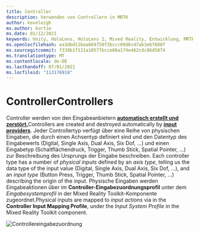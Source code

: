 ```yaml
---
title: Controller
description: Verwenden von Controllern in MRTK
author: keveleigh
ms.author: kurtie
ms.date: 01/12/2021
keywords: Unity, HoloLens, HoloLens 2, Mixed Reality, Entwicklung, MRTK, Controller,
ms.openlocfilehash: ea3dbd11baa669750f3bccc09d6cd7ab3eb7688f
ms.sourcegitcommit: f338b1f121a10577bcce08a174e462cdc86d5874
ms.translationtype: MT
ms.contentlocale: de-DE
ms.lasthandoff: 07/01/2021
ms.locfileid: "113176918"
---
```

# <a name="controllers"></a><span data-ttu-id="15805-104">Controller</span><span class="sxs-lookup"><span data-stu-id="15805-104">Controllers</span></span>

<span data-ttu-id="15805-105">Controller werden von den Eingabeanbietern [**automatisch erstellt und zerstört.**](input-providers.md)</span><span class="sxs-lookup"><span data-stu-id="15805-105">Controllers are created and destroyed automatically by [**input providers**](input-providers.md).</span></span> <span data-ttu-id="15805-106">Jeder Controllertyp verfügt  über eine Reihe von physischen Eingaben, die durch einen Achsentyp definiert sind und den Datentyp des Eingabewerts (Digital, Single Axis, Dual Axis, Six Dof, ...) und einen Eingabetyp (Schaltflächendruck, Trigger, Thumb Stick, Spatial Pointer, ...) zur Beschreibung des Ursprungs der Eingabe beschreiben. </span><span class="sxs-lookup"><span data-stu-id="15805-106">Each controller type has a number of *physical inputs* defined by an *axis type*, telling us the data type of the input value (Digital, Single Axis, Dual Axis, Six Dof, ...), and an *input type* (Button Press, Trigger, Thumb Stick, Spatial Pointer, ...) describing the origin of the input.</span></span> <span data-ttu-id="15805-107">Physische Eingaben werden  Eingabeaktionen über im **Controller-Eingabezuordnungsprofil** unter dem *Eingabesystemprofil* in der Mixed Reality Toolkit-Komponente zugeordnet.</span><span class="sxs-lookup"><span data-stu-id="15805-107">Physical inputs are mapped to *input actions* via in the **Controller Input Mapping Profile**, under the *Input System Profile* in the Mixed Reality Toolkit component.</span></span>

![Controllereingabezuordnung](../images/input/ControllerInputMapping.png)
